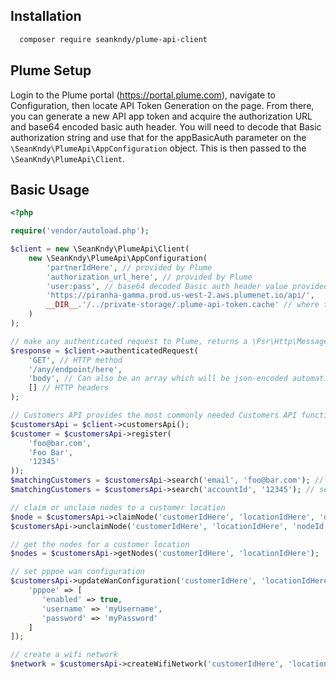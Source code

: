 ## Installation

```bash
  composer require seankndy/plume-api-client
```

## Plume Setup
Login to the Plume portal (https://portal.plume.com), navigate to Configuration, then locate API Token Generation on the page.  From there, you can generate a new API app token and acquire the authorization URL and base64 encoded basic auth header.   You will need to decode that Basic authorization string and use that for the appBasicAuth parameter on the `\SeanKndy\PlumeApi\AppConfiguration` object.  This is then passed to the `\SeanKndy\PlumeApi\Client`. 

## Basic Usage
```php
<?php

require('vendor/autoload.php');

$client = new \SeanKndy\PlumeApi\Client(
    new \SeanKndy\PlumeApi\AppConfiguration(
        'partnerIdHere', // provided by Plume
        'authorization_url_here', // provided by Plume
        'user:pass', // base64 decoded Basic auth header value provided to you by Plume
        'https://piranha-gamma.prod.us-west-2.aws.plumenet.io/api/',
        __DIR__.'/../private-storage/.plume-api-token.cache' // where to store temporal access token; WARNING: be sure this is not publicly accessible
    )
);

// make any authenticated request to Plume, returns a \Psr\Http\Message\ResponseInterface
$response = $client->authenticatedRequest(
    'GET', // HTTP method
    '/any/endpoint/here',
    'body', // Can also be an array which will be json-encoded automatically
    [] // HTTP headers
);

// Customers API provides the most commonly needed Customers API functionality so you don't have to build the requests yourself.  They throw \RuntimeExceptions for non-OK HTTP status codes. 
$customersApi = $client->customersApi();
$customer = $customersApi->register(
    'foo@bar.com',
    'Foo Bar',
    '12345'
));
$matchingCustomers = $customersApi->search('email', 'foo@bar.com'); // search by email
$matchingCustomers = $customersApi->search('accountId', '12345'); // search by accountId

// claim or unclaim nodes to a customer location
$node = $customersApi->claimNode('customerIdHere', 'locationIdHere', 'deviceSerialNumberHere');
$customersApi->unclaimNode('customerIdHere', 'locationIdHere', 'nodeId');

// get the nodes for a customer location
$nodes = $customersApi->getNodes('customerIdHere', 'locationIdHere');

// set pppoe wan configuration
$customersApi->updateWanConfiguration('customerIdHere', 'locationIdHere', [
    'pppoe' => [
       'enabled' => true,
       'username' => 'myUsername',
       'password' => 'myPassword'
    ]
]);

// create a wifi network
$network = $customersApi->createWifiNetwork('customerIdHere', 'locationIdHere', 'ssid_here', 'passphrase_here');
```